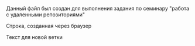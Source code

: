 
Данный файл был создан для выполнения задания по семинару "работа с удаленными репозиториями"

Cтрока, созданная через браузер

Текст для новой ветки